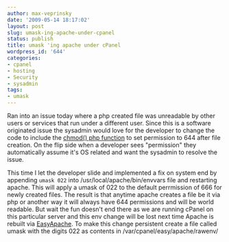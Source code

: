 ```yaml
---
author: max-veprinsky
date: '2009-05-14 18:17:02'
layout: post
slug: umask-ing-apache-under-cpanel
status: publish
title: umask 'ing apache under cPanel
wordpress_id: '644'
categories:
- cpanel
- hosting
- Security
- sysadmin
tags:
- umask
---
```


Ran into an issue today where a php created file was unreadable by other users or services that run under a different user.  Since this is a software originated issue the sysadmin would love for the developer to change the code to include the [chmod() php function](http://us2.php.net/chmod)  to set permission to 644 after file creation.  On the flip side when a developer sees "permission" they automatically assume it's OS related and want the sysadmin to resolve the issue. 

This time I let the developer slide and implemented a fix on system end by appending `umask 022` into /usr/local/apache/bin/envvars file and restarting apache. This will apply a umask of 022 to the default perrmission of 666 for newly created files. The result is that anytime apache creates a file be it via php or another way it will always have 644 permissions and will be world readable.
But wait the fun doesn't end there as we are running cPanel on this particular server and this env change will be lost next time Apache is rebuilt via [EasyApache](http://www.cpanel.net/documentation/easyapache/ea3custom_modvar.html). To make this change persistent create a file called umask with the digits 022 as contents in /var/cpanel/easy/apache/rawenv/
